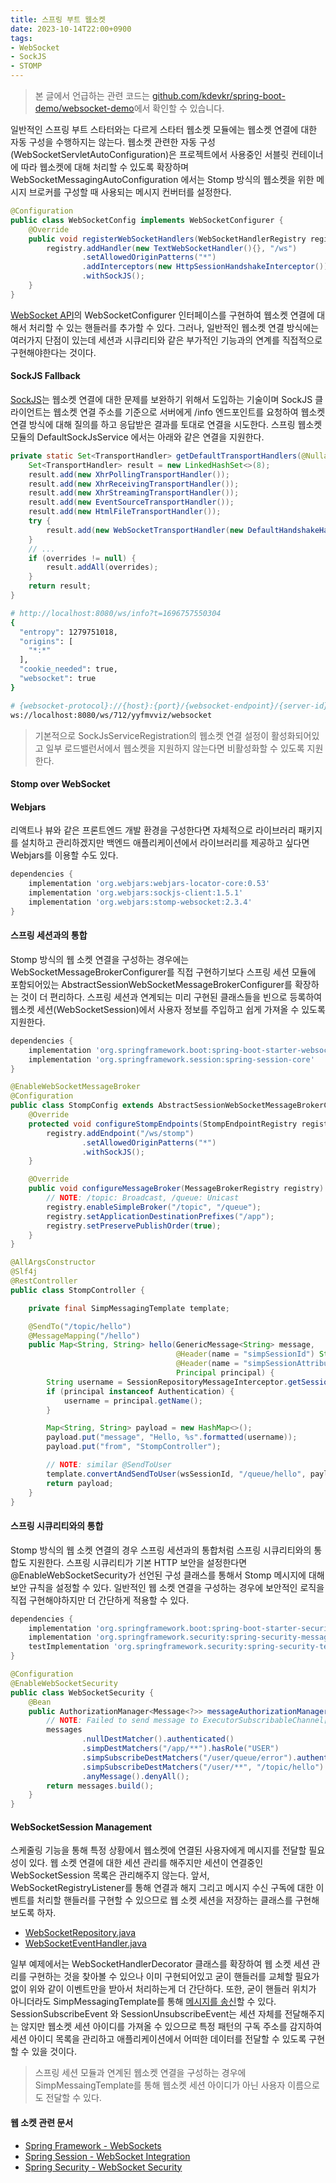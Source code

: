 ```yaml
---
title: 스프링 부트 웹소켓
date: 2023-10-14T22:00+0900
tags:
- WebSocket
- SockJS
- STOMP
---
```


> 본 글에서 언급하는 관련 코드는 [github.com/kdevkr/spring-boot-demo/websocket-demo](https://github.com/kdevkr/spring-boot-demo/tree/main/websocket-demo)에서 확인할 수 있습니다.

일반적인 스프링 부트 스타터와는 다르게 스타터 웹소켓 모듈에는 웹소켓 연결에 대한 자동 구성을 수행하지는 않는다. 웹소켓 관련한 자동 구성(WebSocketServletAutoConfiguration)은 프로젝트에서 사용중인 서블릿 컨테이너에 따라 웹소켓에 대해 처리할 수 있도록 확장하며 WebSocketMessagingAutoConfiguration 에서는 Stomp 방식의 웹소켓을 위한 메시지 브로커를 구성할 때 사용되는 메시지 컨버터를 설정한다.

```java
@Configuration
public class WebSocketConfig implements WebSocketConfigurer {
    @Override
    public void registerWebSocketHandlers(WebSocketHandlerRegistry registry) {
        registry.addHandler(new TextWebSocketHandler(){}, "/ws")
                .setAllowedOriginPatterns("*")
                .addInterceptors(new HttpSessionHandshakeInterceptor())
                .withSockJS();
    }
}
```

[WebSocket API](https://docs.spring.io/spring-framework/reference/web/websocket/server.html)의 WebSocketConfigurer 인터페이스를 구현하여 웹소켓 연결에 대해서 처리할 수 있는 핸들러를 추가할 수 있다. 그러나, 일반적인 웹소켓 연결 방식에는 여러가지 단점이 있는데 세션과 시큐리티와 같은 부가적인 기능과의 연계를 직접적으로 구현해야한다는 것이다.

#### SockJS Fallback

[SockJS](https://docs.spring.io/spring-framework/reference/web/websocket/fallback.html)는 웹소켓 연결에 대한 문제를 보완하기 위해서 도입하는 기술이며 SockJS 클라이언트는 웹소켓 연결 주소를 기준으로 서버에게 /info 엔드포인트를 요청하여 웹소켓 연결 방식에 대해 질의를 하고 응답받은 결과를 토대로 연결을 시도한다. 스프링 웹소켓 모듈의 DefaultSockJsService 에서는 아래와 같은 연결을 지원한다.

```java DefaultSockJsService.java
private static Set<TransportHandler> getDefaultTransportHandlers(@Nullable Collection<TransportHandler> overrides) {
    Set<TransportHandler> result = new LinkedHashSet<>(8);
    result.add(new XhrPollingTransportHandler());
    result.add(new XhrReceivingTransportHandler());
    result.add(new XhrStreamingTransportHandler());
    result.add(new EventSourceTransportHandler());
    result.add(new HtmlFileTransportHandler());
    try {
        result.add(new WebSocketTransportHandler(new DefaultHandshakeHandler()));
    }
    // ...
    if (overrides != null) {
        result.addAll(overrides);
    }
    return result;
}
```

```sh
# http://localhost:8080/ws/info?t=1696757550304
{
  "entropy": 1279751018,
  "origins": [
    "*:*"
  ],
  "cookie_needed": true,
  "websocket": true
}

# {websocket-protocol}://{host}:{port}/{websocket-endpoint}/{server-id}/{session-id}/{transport}
ws://localhost:8080/ws/712/yyfmvviz/websocket
```

> 기본적으로 SockJsServiceRegistration의 웹소켓 연결 설정이 활성화되어있고 일부 로드밸런서에서 웹소켓을 지원하지 않는다면 비활성화할 수 있도록 지원한다.

#### Stomp over WebSocket




#### Webjars

리액트나 뷰와 같은 프론트엔드 개발 환경을 구성한다면 자체적으로 라이브러리 패키지를 설치하고 관리하겠지만 백엔드 애플리케이션에서 라이브러리를 제공하고 싶다면 Webjars를 이용할 수도 있다.

```groovy build.gradle
dependencies {
    implementation 'org.webjars:webjars-locator-core:0.53'
    implementation 'org.webjars:sockjs-client:1.5.1'
    implementation 'org.webjars:stomp-websocket:2.3.4'
}
```

#### 스프링 세션과의 통합

Stomp 방식의 웹 소켓 연결을 구성하는 경우에는 WebSocketMessageBrokerConfigurer를 직접 구현하기보다 스프링 세션 모듈에 포함되어있는 AbstractSessionWebSocketMessageBrokerConfigurer를 확장하는 것이 더 편리하다. 스프링 세션과 연계되는 미리 구현된 클래스들을 빈으로 등록하여 웹소켓 세션(WebSocketSession)에서 사용자 정보를 주입하고 쉽게 가져올 수 있도록 지원한다.

```groovy build.gradle
dependencies {
    implementation 'org.springframework.boot:spring-boot-starter-websocket'
    implementation 'org.springframework.session:spring-session-core'
}
```

```java
@EnableWebSocketMessageBroker
@Configuration
public class StompConfig extends AbstractSessionWebSocketMessageBrokerConfigurer<MapSession> {
    @Override
    protected void configureStompEndpoints(StompEndpointRegistry registry) {
        registry.addEndpoint("/ws/stomp")
                .setAllowedOriginPatterns("*")
                .withSockJS();
    }

    @Override
    public void configureMessageBroker(MessageBrokerRegistry registry) {
        // NOTE: /topic: Broadcast, /queue: Unicast
        registry.enableSimpleBroker("/topic", "/queue");
        registry.setApplicationDestinationPrefixes("/app");
        registry.setPreservePublishOrder(true);
    }
}
```

```java StompController.java
@AllArgsConstructor
@Slf4j
@RestController
public class StompController {

    private final SimpMessagingTemplate template;

    @SendTo("/topic/hello")
    @MessageMapping("/hello")
    public Map<String, String> hello(GenericMessage<String> message,
                                     @Header(name = "simpSessionId") String wsSessionId,
                                     @Header(name = "simpSessionAttributes") Map<String, Object> sessionAttributes,
                                     Principal principal) {
        String username = SessionRepositoryMessageInterceptor.getSessionId(sessionAttributes);
        if (principal instanceof Authentication) {
            username = principal.getName();
        }

        Map<String, String> payload = new HashMap<>();
        payload.put("message", "Hello, %s".formatted(username));
        payload.put("from", "StompController");

        // NOTE: similar @SendToUser
        template.convertAndSendToUser(wsSessionId, "/queue/hello", payload, message.getHeaders());
        return payload;
    }
}
```

#### 스프링 시큐리티와의 통합

Stomp 방식의 웹 소켓 연결의 경우 스프링 세션과의 통합처럼 스프링 시큐리티와의 통합도 지원한다. 스프링 시큐리티가 기본 HTTP 보안을 설정한다면 @EnableWebSocketSecurity가 선언된 구성 클래스를 통해서 Stomp 메시지에 대해 보안 규칙을 설정할 수 있다. 일반적인 웹 소켓 연결을 구성하는 경우에 보안적인 로직을 직접 구현해야하지만 더 간단하게 적용할 수 있다.

```groovy build.gradle
dependencies {
    implementation 'org.springframework.boot:spring-boot-starter-security'
    implementation 'org.springframework.security:spring-security-messaging'
    testImplementation 'org.springframework.security:spring-security-test'
}
```

```java WebSocketSecurity.java
@Configuration
@EnableWebSocketSecurity
public class WebSocketSecurity {
    @Bean
    public AuthorizationManager<Message<?>> messageAuthorizationManager(MessageMatcherDelegatingAuthorizationManager.Builder messages) {
        // NOTE: Failed to send message to ExecutorSubscribableChannel[clientInboundChannel]: Access Denied
        messages
                .nullDestMatcher().authenticated()
                .simpDestMatchers("/app/**").hasRole("USER")
                .simpSubscribeDestMatchers("/user/queue/error").authenticated()
                .simpSubscribeDestMatchers("/user/**", "/topic/hello").hasRole("USER")
                .anyMessage().denyAll();
        return messages.build();
    }
}
```

#### WebSocketSession Management

스케줄링 기능을 통해 특정 상황에서 웹소켓에 연결된 사용자에게 메시지를 전달할 필요성이 있다. 웹 소켓 연결에 대한 세션 관리를 해주지만 세션이 연결중인 WebSocketSession 목록은 관리해주지 않는다. 앞서, WebSocketRegistryListener를 통해 연결과 해지 그리고 메시지 수신 구독에 대한 이벤트를 처리할 핸들러를 구현할 수 있으므로 웹 소켓 세션을 저장하는 클래스를 구현해보도록 하자.

- [WebSocketRepository.java](https://github.com/kdevkr/spring-boot-demo/blob/main/websocket-demo/src/main/java/kr/kdev/demo/WebSocketRepository.java)
- [WebSocketEventHandler.java](https://github.com/kdevkr/spring-boot-demo/blob/main/websocket-demo/src/main/java/kr/kdev/demo/WebSocketEventHandler.java)

일부 예제에서는 WebSocketHandlerDecorator 클래스를 확장하여 웹 소켓 세션 관리를 구현하는 것을 찾아볼 수 있으나 이미 구현되어있고 굳이 핸들러를 교체할 필요가 없이 위와 같이 이벤트만을 받아서 처리하는게 더 간단하다. 또한, 굳이 핸들러 위치가 아니더라도 SimpMessagingTemplate를 통해 [메시지를 송신](https://docs.spring.io/spring-framework/reference/web/websocket/stomp/handle-send.html)할 수 있다. SessionSubscribeEvent 와 SessionUnsubscribeEvent는 세션 자체를 전달해주지는 않지만 웹소켓 세션 아이디를 가져올 수 있으므로 특정 패턴의 구독 주소를 감지하여 세션 아이디 목록을 관리하고 애플리케이션에서 어떠한 데이터를 전달할 수 있도록 구현할 수 있을 것이다.

> 스프링 세션 모듈과 연계된 웹소켓 연결을 구성하는 경우에 SimpMessaingTemplate를 통해 웹소켓 세션 아이디가 아닌 사용자 이름으로도 전달할 수 있다.

#### 웹 소켓 관련 문서

- [Spring Framework - WebSockets](https://docs.spring.io/spring-framework/reference/web/websocket.html)
- [Spring Session - WebSocket Integration](https://docs.spring.io/spring-session/reference/web-socket.html)
- [Spring Security - WebSocket Security](https://docs.spring.io/spring-security/reference/servlet/integrations/websocket.html)
